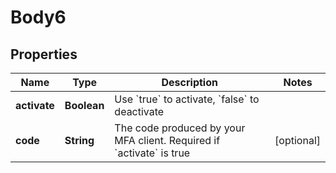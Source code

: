 
# Body6

## Properties
Name | Type | Description | Notes
------------ | ------------- | ------------- | -------------
**activate** | **Boolean** | Use &#x60;true&#x60; to activate, &#x60;false&#x60; to deactivate | 
**code** | **String** | The code produced by your MFA client. Required if &#x60;activate&#x60; is true |  [optional]



